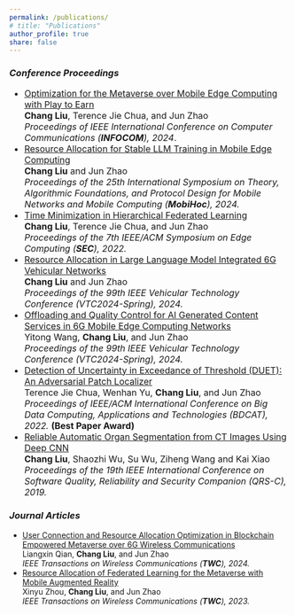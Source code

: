 ```yaml
---
permalink: /publications/
# title: "Publications"
author_profile: true
share: false
---
```


### *Conference Proceedings*

<div style="font-size: 16px;" markdown="1"> 
 
+ [Optimization for the Metaverse over Mobile Edge Computing with Play to Earn](https://doi.org/10.1109/INFOCOM52122.2024.10621355) <br>
  **Chang Liu**, Terence Jie Chua, and Jun Zhao <br>
  _Proceedings of IEEE International Conference on Computer Communications (**INFOCOM**), 2024_.
+  [Resource Allocation for Stable LLM Training in Mobile Edge Computing](https://doi.org/10.1145/3641512.3686358) \
  **Chang Liu** and Jun Zhao \
   _Proceedings of the 25th International Symposium on Theory, Algorithmic Foundations, and Protocol Design for Mobile Networks and Mobile Computing (**MobiHoc**), 2024._
+  [Time Minimization in Hierarchical Federated Learning](https://doi.org/10.1109/SEC54971.2022.00015) \
  **Chang Liu**, Terence Jie Chua, and Jun Zhao \
  _Proceedings of the 7th IEEE/ACM Symposium on Edge Computing (**SEC**), 2022._
+ [Resource Allocation in Large Language Model Integrated 6G Vehicular Networks](https://doi.org/10.1109/VTC2024-Spring62846.2024.10683673) \
  **Chang Liu** and Jun Zhao \
  _Proceedings of the 99th IEEE Vehicular Technology Conference (VTC2024-Spring), 2024._
+ [Offloading and Quality Control for AI Generated Content Services in 6G Mobile Edge Computing Networks](https://doi.org/10.1109/VTC2024-Spring62846.2024.10683477) \
  Yitong Wang, **Chang Liu**, and Jun Zhao \
  _Proceedings of the 99th IEEE Vehicular Technology Conference (VTC2024-Spring), 2024._
+ [Detection of Uncertainty in Exceedance of Threshold (DUET): An Adversarial Patch Localizer](https://doi.org/10.1109/BDCAT56447.2022.00010) \
  Terence Jie Chua, Wenhan Yu, **Chang Liu**, and Jun Zhao \
   _Proceedings of IEEE/ACM International Conference on Big Data Computing, Applications and Technologies (BDCAT), 2022._ **(Best Paper Award)**
+ [Reliable Automatic Organ Segmentation from CT Images Using Deep CNN](https://doi.org/10.1109/QRS-C.2019.00075) \
  **Chang Liu**, Shaozhi Wu, Su Wu, Ziheng Wang and Kai Xiao \
  _Proceedings of the 19th IEEE International Conference on Software Quality, Reliability and Security Companion (QRS-C), 2019._
  
</div>

### *Journal Articles*
+ [User Connection and Resource Allocation Optimization in Blockchain Empowered Metaverse over 6G Wireless Communications](https://doi.org/10.1109/TWC.2024.3401184) \
  Liangxin Qian, **Chang Liu**, and Jun Zhao \
  _IEEE Transactions on Wireless Communications (**TWC**), 2024._
+ [Resource Allocation of Federated Learning for the Metaverse with Mobile Augmented Reality](https://doi.org/10.1109/TWC.2023.3326884) \
  Xinyu Zhou, **Chang Liu**, and Jun Zhao \
  _IEEE Transactions on Wireless Communications (**TWC**), 2023._
